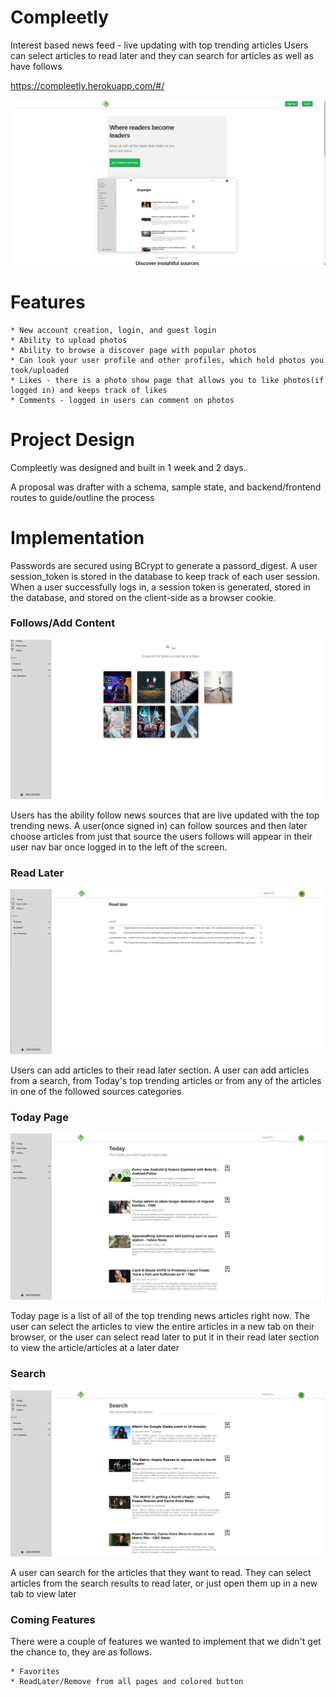 # Compleetly

Interest based news feed - live updating with top trending articles
Users can select articles to read later and they can search for articles as well as have follows

https://compleetly.herokuapp.com/#/

![Home Page](./pic1.png)

# Features
    * New account creation, login, and guest login
    * Ability to upload photos
    * Ability to browse a discover page with popular photos
    * Can look your user profile and other profiles, which hold photos you took/uploaded
    * Likes - there is a photo show page that allows you to like photos(if logged in) and keeps track of likes
    * Comments - logged in users can comment on photos

# Project Design

Compleetly was designed and built in 1 week and 2 days. 

A proposal was drafter with a schema, sample state, and backend/frontend routes to guide/outline the process

# Implementation

Passwords are secured using BCrypt to generate a passord_digest. A user session_token is stored in the database to keep track of each user session. When a user successfully logs in, a session token is generated, stored in the database, and stored on the client-side as a browser cookie.

### Follows/Add Content

![Home Page](./pic2.png)

Users has the ability follow news sources that are live updated with the top trending news. A user(once signed in) can follow sources and then later choose articles from just that source the users follows will appear in their user nav bar once logged in to the left of the screen.

### Read Later

![Home Page](./pic3.png)

Users can add articles to their read later section. A user can add articles from a search, from Today's top trending articles or from any of the articles in one of the followed sources categories

### Today Page

![Home Page](./pic4.png)

Today page is a list of all of the top trending news articles right now. The user can select the articles to view the entire articles in a new tab on their browser, or the user can select read later to put it in their read later section to view the article/articles at a later dater 

### Search

![Home Page](./pic5.png)

A user can search for the articles that they want to read. They can select articles from the search results to read later, or just open them up in a new tab to view later

### Coming Features

There were a couple of features we wanted to implement that we didn't get the chance to, they are as follows.

    * Favorites
    * ReadLater/Remove from all pages and colored button